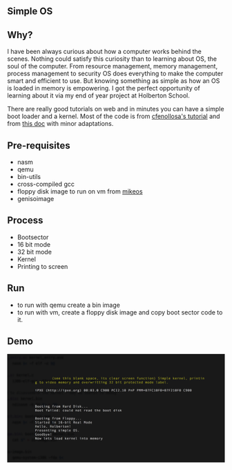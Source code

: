 **Simple OS**
--------------

Why?
-----

I have been always curious about how a computer works behind the scenes. Nothing could satisfy this curiosity than to learning about OS, the soul of the computer. From resource management, memory management, process management to security OS does everything to make the computer smart and efficient to use. But knowing something as simple as how an OS is loaded in memory is empowering. I got the perfect opportunity of learning about it via my end of year project at Holberton School. 

There are really good tutorials on web and in minutes you can have a simple boot loader and a kernel. Most of the code is from [cfenollosa's tutorial](https://github.com/cfenollosa/os-tutorial) and from [this doc](http://www.cs.bham.ac.uk/~exr/lectures/opsys/10_11/lectures/os-dev.pdf) with minor adaptations. 

Pre-requisites
--------------
- nasm
- qemu
- bin-utils
- cross-compiled gcc
- floppy disk image to run on vm from [mikeos](http://mikeos.sourceforge.net/write-your-own-os.html)
- genisoimage 
 
Process
--------
- Bootsector
- 16 bit mode
- 32 bit mode
- Kernel
- Printing to screen

Run
----
- to run with qemu create a bin image
- to run with vm, create a floppy disk image and copy boot sector code to it.

Demo
-----
![Alt text](https://github.com/guptaNswati/OS/blob/master/Os.png)